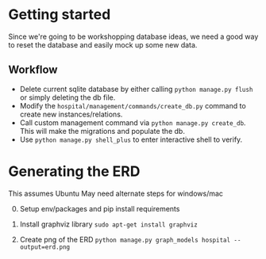# Getting started
Since we're going to be workshopping database ideas, we need a good way to reset the database and easily mock up some new data.

## Workflow
- Delete current sqlite database by either calling ``python manage.py flush`` or simply deleting the db file.
- Modify the ``hospital/management/commands/create_db.py`` command to create new instances/relations.
- Call custom management command via ``python manage.py create_db``. This will make the migrations and populate the db.
- Use ``python manage.py shell_plus`` to enter interactive shell to verify.

# Generating the ERD
This assumes Ubuntu
May need alternate steps for windows/mac

0. Setup env/packages and pip install requirements

1. Install graphviz library
``sudo apt-get install graphviz``

2. Create png of the ERD
``python manage.py graph_models hospital --output=erd.png``
